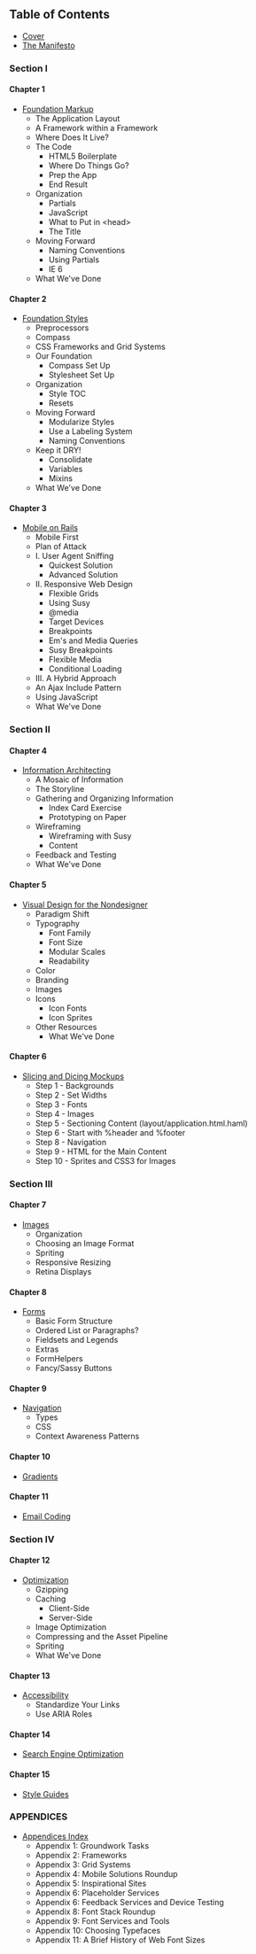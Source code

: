 Table of Contents
-----------------

- [Cover][]
- [The Manifesto][]

### Section I

#### Chapter 1
- [Foundation Markup][Chapter 1]
  -  The Application Layout
    - A Framework within a Framework
    - Where Does It Live?
  - The Code
    - HTML5 Boilerplate
    - Where Do Things Go?
    - Prep the App
    - End Result
  - Organization
    - Partials
    - JavaScript
    - What to Put in \<head>
    - The Title
  - Moving Forward
    - Naming Conventions
    - Using Partials
    - IE 6
  - What We've Done

#### Chapter 2
- [Foundation Styles][Chapter 2]
  - Preprocessors
  - Compass
  - CSS Frameworks and Grid Systems
  - Our Foundation
    - Compass Set Up
    - Stylesheet Set Up
  - Organization
    - Style TOC
    - Resets
  - Moving Forward
    - Modularize Styles
    - Use a Labeling System
    - Naming Conventions
  - Keep it DRY!
    - Consolidate
    - Variables
    - Mixins
  - What We've Done

#### Chapter 3
- [Mobile on Rails][Chapter 3]
  - Mobile First
  - Plan of Attack
  - I. User Agent Sniffing
    - Quickest Solution
    - Advanced Solution
  - II. Responsive Web Design
    - Flexible Grids
    - Using Susy
    - @media
    - Target Devices
    - Breakpoints
    - Em's and Media Queries
    - Susy Breakpoints
    - Flexible Media
    - Conditional Loading
  - III. A Hybrid Approach
  - An Ajax Include Pattern
  - Using JavaScript
  - What We've Done

### Section II

#### Chapter 4
- [Information Architecting][Chapter 4]
  - A Mosaic of Information
  - The Storyline
  - Gathering and Organizing Information
    - Index Card Exercise
    - Prototyping on Paper
  - Wireframing
    - Wireframing with Susy
    - Content
  - Feedback and Testing
  - What We've Done

#### Chapter 5
- [Visual Design for the Nondesigner][Chapter 5]
  - Paradigm Shift
  - Typography
    - Font Family
    - Font Size
    - Modular Scales
    - Readability
  - Color
  - Branding
  - Images
  - Icons
    - Icon Fonts
    - Icon Sprites
  - Other Resources
    - What We've Done

#### Chapter 6
- [Slicing and Dicing Mockups][Chapter 6]
  - Step 1 - Backgrounds
  - Step 2 - Set Widths
  - Step 3 - Fonts
  - Step 4 - Images
  - Step 5 - Sectioning Content (layout/application.html.haml)
  - Step 6 - Start with %header and %footer
  - Step 8 - Navigation
  - Step 9 - HTML for the Main Content
  - Step 10 - Sprites and CSS3 for Images

### Section III

#### Chapter 7
- [Images][]
  - Organization
  - Choosing an Image Format
  - Spriting
  - Responsive Resizing
  - Retina Displays

#### Chapter 8
- [Forms][]
  - Basic Form Structure
  - Ordered List or Paragraphs?
  - Fieldsets and Legends
  - Extras
  - FormHelpers
  - Fancy/Sassy Buttons

#### Chapter 9
- [Navigation][]
  - Types
  - CSS
  - Context Awareness Patterns

#### Chapter 10
- [Gradients][]

#### Chapter 11
- [Email Coding][]

### Section IV

#### Chapter 12
- [Optimization][]
  - Gzipping
  - Caching
    - Client-Side
    - Server-Side
  - Image Optimization
  - Compressing and the Asset Pipeline
  - Spriting
  - What We've Done

#### Chapter 13
- [Accessibility][]
  - Standardize Your Links
  - Use ARIA Roles

#### Chapter 14
- [Search Engine Optimization][]

#### Chapter 15
- [Style Guides][]

### APPENDICES

- [Appendices Index][Appendices]
  - Appendix 1: Groundwork Tasks
  - Appendix 2: Frameworks
  - Appendix 3: Grid Systems
  - Appendix 4: Mobile Solutions Roundup
  - Appendix 5: Inspirational Sites
  - Appendix 6: Placeholder Services
  - Appendix 6: Feedback Services and Device Testing
  - Appendix 8: Font Stack Roundup
  - Appendix 9: Font Services and Tools
  - Appendix 10: Choosing Typefaces
  - Appendix 11: A Brief History of Web Font Sizes

[Cover]:                https://github.com/maxxiimo/the-front-end-manifesto/blob/master/cover.md
[The Manifesto]:        https://github.com/maxxiimo/the-front-end-manifesto/blob/master/the-manifesto.md
[Chapter 1]:            https://github.com/maxxiimo/the-front-end-manifesto/blob/master/foundation-markup.md
[Chapter 2]:            https://github.com/maxxiimo/the-front-end-manifesto/blob/master/foundation-styles.md
[Chapter 3]:            https://github.com/maxxiimo/the-front-end-manifesto/blob/master/mobile-on-rails.md
[Chapter 4]:            https://github.com/maxxiimo/the-front-end-manifesto/blob/master/information-architecting.md
[Chapter 5]:            https://github.com/maxxiimo/the-front-end-manifesto/blob/master/visual-design-for-the-nondesigner.md
[Chapter 6]:            https://github.com/maxxiimo/the-front-end-manifesto/blob/master/slicing-and-dicing-mockups.md
[Images]:               https://github.com/maxxiimo/the-front-end-manifesto/blob/master/images.md
[Forms]:                https://github.com/maxxiimo/the-front-end-manifesto/blob/master/forms.md
[Navigation]:           https://github.com/maxxiimo/the-front-end-manifesto/blob/master/navigation.md
[Gradients]:            https://github.com/maxxiimo/the-front-end-manifesto/blob/master/gradients.md
[Email Coding]:         https://github.com/maxxiimo/the-front-end-manifesto/blob/master/email-coding.md
[Refactoring]:          https://github.com/maxxiimo/the-front-end-manifesto/blob/master/refactoring.md
[Optimization]:         https://github.com/maxxiimo/the-front-end-manifesto/blob/master/optimization.md
[Accessibility]:        https://github.com/maxxiimo/the-front-end-manifesto/blob/master/accessibility.md
[Search Engine Optimization]: https://github.com/maxxiimo/the-front-end-manifesto/blob/master/search-engine-optimization.md
[Style Guides]:         https://github.com/maxxiimo/the-front-end-manifesto/blob/master/style-guides.md
[Appendices]:           https://github.com/maxxiimo/the-front-end-manifesto/blob/master/appendices.md
